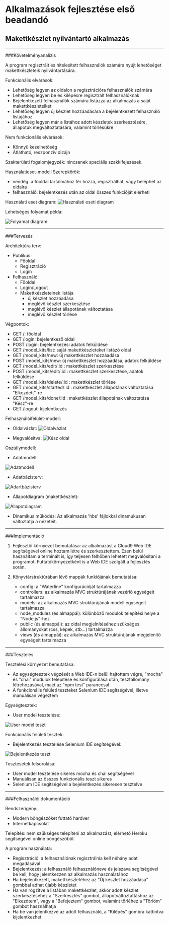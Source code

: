 # Alkalmazások fejlesztése első beadandó
## Makettkészlet nyilvántartó alkalmazás

***

###Követelményanalízis

A program regisztrált és hitelesített felhasználók számára nyújt lehetőséget makettkészleteik nyilvántartására.

Funkcionális elvárások:
  + Lehetőség legyen az oldalon a regisztrációra felhasználók számára
  + Lehetőség legyen be és kilépésre regisztrált felhasználóknak
  + Bejelentkezett felhasználók számára listázza az alkalmazás a saját makettkészleteiket
  + Lehetőség legyen új készlet hozzáadására a bejelentkezett felhasználó listájához
  + Lehetőség legyen már a listához adott készletek szerkesztésére, állapotuk megváltoztatására, valamint törlésükre

Nem funkcionális elvárások:
  + Könnyű kezelhetőség
  + Átlátható, reszponzív dizájn

Szakterületi fogalomjegyzék: nincsenek speciális szakkifejezések.

Használatieset-modell
  Szerepkörök: 
  + vendég: a főoldal tartalmához fér hozzá, regisztrálhat, vagy beléphet az oldalra
  + felhasználó: bejelentkezés után az oldal összes funkcióját elérheti
  
Használati eset diagram:
![Használati eseti diagram](documentation_images/nomnoml.png)

Lehetséges folyamat példa:

![Folyamat diagram](documentation_images/folyamat.png)

***

###Tervezés

Architektúra terv:
  + Publikus:
    + Főoldal
    + Regisztráció
    + Login
  + Felhasználó:
    + Főoldal
    + Login/Logout
    + Makettkészleteinek listája
        + új készlet hozzáadása
        + meglévő készlet szerkesztése
        + meglévő készlet állapotának változtatása
        + meglévő készlet törlése

Végpontok:
  + GET /: főoldal
  + GET /login: bejelentkező oldal
  + POST /login: bejelentkezési adatok felküldése
  + GET /model_kits/list: saját makettkészleteket listázó oldal
  + GET /model_kits/new: új makettkészlet hozzáadása
  + POST /model_kits/new: új makettkészlet hozzáadása, adatok felküldése
  + GET /model_kits/edit/:id : makettkészlet szerkesztése
  + POST /model_kits/edit/:id : makettkészlet szerkesztése, adatok felküldése
  + GET /model_kits/delete/:id : makettkészlet törlése
  + GET /model_kits/started/:id : makettkészlet állapotának változtatása "Elkezdett"-re
  + GET /model_kits/done/:id : makettkészlet állapotának változtatása "Kész"-re
  + GET /logout: kijelentkezés

Felhasználóifelület-modell:
  + Oldalvázlat:
  ![Oldalvázlat](documentation_images/vazlat.PNG)
  
  + Megvalósítva:
  ![Kész oldal](documentation_images/keszoldal.PNG)

Osztálymodell:
  + Adatmodell:
  
  ![Adatmodell](documentation_images/adatmodell.png)
  
  + Adatbázisterv:
  
  ![Adartbázisterv](documentation_images/adatbazismodell.png)
  
  + Állapotdiagram (makettkészlet):
  
  ![Állapotdiagram](documentation_images/allapotdiagram.png)

  + Dinamikus működés:
    Az alkalmazás 'hbs' fájlokkal dinamukusan változtatja a nézeteit.



***

###Implementáció

1. Fejlesztői környezet bemutatása:
    az alkalmazást a Cloud9 Web IDE segítségével online hoztam létre és szerkesztettem. Ezen belül használtam a           terminált is, így teljesen felhőben lehetett megvalósítani a programot. Futtatókörnyezetként is a Web IDE szolgált a fejlesztés során.

2. Könyvtárstruktúrában lévő mappák funkiójának bemutatása:
    + config: a "Waterline" konfigurációját tartalmazza
    + controllers: az alkalmazás MVC struktúrájának vezérlő egységeit tartalmazza
    + models: az alkalmazás MVC struktúrájának modell egységeit tartalmazza
    + node_modules (és almappái): különböző modulok telepítési helye a "Node.js"-hez
    + public (és almappái): az oldal megjelnítéséhez szükséges állományokat (css, képek, stb...) tartalmazza
    + views (és almappái): az alkalmazás MVC struktúrájának megjelenítő egységeit tartalmazza

***

###Tesztelés

Tesztelési környezet bemutatása:
  + Az egységtesztek végzését a Web IDE-n belül hajtottam végre, "mocha" és "chai" modulok telepítése és konfigurálása után, tesztállomány létrehozásával, majd az "npm test" paranccsal
  + A funkcionális felületi teszteket Selenium IDE segítségével, illetve manuálisan végeztem

Egységtesztek: 
  + User model tesztelése:
  
  ![User model teszt](documentation_images/usermodeltest.PNG)

Funkcionális felületi tesztek:
  + Bejelentkezés tesztelése Selenium IDE segítségével:
  
  ![Bejelentkezés teszt](documentation_images/logintest.PNG)
  
Tesztesetek felsorolása: 
  + User model tesztelése sikeres mocha és chai segítségével
  + Manuálisan az összes funkcionális teszt sikeres
  + Selenium IDE segítségével a bejelentkezés sikeresen tesztelve

***

###Felhasználói dokumentáció

Rendszerigény: 
  + Modern böngészőket futtató hardver
  + Internetkapcsolat

Telepítés: nem szükséges telepíteni az alkalmazást, elérhető Heroku segítségével online böngészőből.

A program használata:
  + Regisztráció: a felhasználónak regisztrálnia kell néhány adat megadásával
  + Bejelentkezés: a felhasználó felhasználóneve és jelszava segítségével be kell, hogy jelentkezzen az alkalmazás használatához
  + Ha bejelentkezett, makettkészletéhez az "Új készlet hozzáadása" gombbal adhat újabb készletet
  + Ha van rögzítve a listában makettkészlet, akkor adott készlet szerkesztéséhez a "Szerkesztés" gombot, állapotváltoztattáshoz az "Elkezdtem", vagy a "Befejeztem" gombot, valamint törléhez a "Törlöm" gombot használhatja
  + Ha be van jelentkezve az adott felhasználó, a "Kilépés" gombra kattintva kijelentkezhet 
